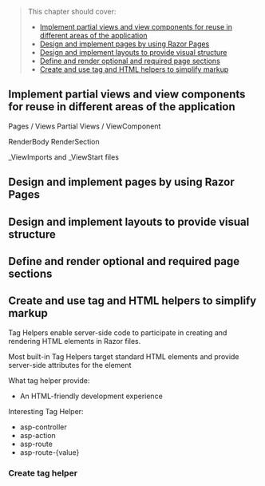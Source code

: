 > This chapter should cover:
> - [Implement partial views and view components for reuse in different areas of the application]()
> - [Design and implement pages by using Razor Pages]()
> - [Design and implement layouts to provide visual structure]()
> - [Define and render optional and required page sections]()
> - [Create and use tag and HTML helpers to simplify markup]()

## Implement partial views and view components for reuse in different areas of the application

Pages / Views
Partial Views / ViewComponent

RenderBody
RenderSection

_ViewImports and _ViewStart files

## Design and implement pages by using Razor Pages

## Design and implement layouts to provide visual structure

## Define and render optional and required page sections

## Create and use tag and HTML helpers to simplify markup

Tag Helpers enable server-side code to participate in creating and rendering HTML elements in Razor files.

Most built-in Tag Helpers target standard HTML elements and provide server-side attributes for the element

What tag helper provide:
- An HTML-friendly development experience

Interesting Tag Helper:
- asp-controller
- asp-action
- asp-route
- asp-route-{value}

### Create tag helper

```csharp

```
